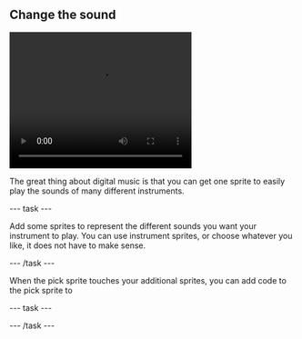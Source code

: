 ## Change the sound

<div style="display: flex; flex-wrap: wrap">
<div style="flex-basis: 200px; flex-grow: 1; margin-right: 15px;">

</div>
<div>
 <video width="320" height="240" controls>
  <source src="images/step-3-demo.mp4" type="video/mp4">
  Add interaction so that you can choose what sound the instrument has
</video>
</div>
</div>

The great thing about digital music is that you can get one sprite to easily play the sounds of many different instruments. 

--- task ---

Add some sprites to represent the different sounds you want your instrument to play. You can use instrument sprites, or choose whatever you like, it does not have to make sense.

--- /task ---

When the pick sprite touches your additional sprites, you can add code to the pick sprite to 

--- task ---



--- /task ---

